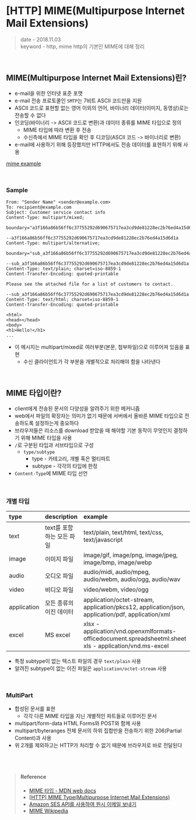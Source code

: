# [HTTP] MIME(Multipurpose Internet Mail Extensions)
> date - 2018.11.03  
> keyword - http, mime
> http의 기본인 MIME에 대해 정리

<br>

## MIME(Multipurpose Internet Mail Extensions)린?
* e-mail을 위한 인터넷 표준 포맷
* e-mail 전송 프로토콜인 `SMTP`는 7비트 ASCII 코드만을 지원
* ASCII 코드로 표현할 없는 영어 이외의 언어, 바이너리 데이터(이미지, 동영상)로는 전송할 수 없다
* 인코딩(바이너리 -> ASCII 코드로 변환)과 데이터 종류를 MIME 타입으로 정의
  * MIME 타입에 따라 변환 후 전송
  * 수신측에서 MIME 타입을 확인 후 디코딩(ASCII 코드 -> 바이너리로 변환)
* e-mail에 사용하기 위해 등장했지만 HTTP에서도 전송 데이터를 표현하기 위해 사용

[mime example](./images/mime_example.png)

<br>

### Sample
```
From: "Sender Name" <sender@example.com>
To: recipient@example.com
Subject: Customer service contact info
Content-Type: multipart/mixed;
    boundary="a3f166a86b56ff6c37755292d690675717ea3cd9de81228ec2b76ed4a15d6d1a"

--a3f166a86b56ff6c37755292d690675717ea3cd9de81228ec2b76ed4a15d6d1a
Content-Type: multipart/alternative;
    boundary="sub_a3f166a86b56ff6c37755292d690675717ea3cd9de81228ec2b76ed4a15d6d1a"

--sub_a3f166a86b56ff6c37755292d690675717ea3cd9de81228ec2b76ed4a15d6d1a
Content-Type: text/plain; charset=iso-8859-1
Content-Transfer-Encoding: quoted-printable

Please see the attached file for a list of customers to contact.

--sub_a3f166a86b56ff6c37755292d690675717ea3cd9de81228ec2b76ed4a15d6d1a
Content-Type: text/html; charset=iso-8859-1
Content-Transfer-Encoding: quoted-printable

<html>
<head></head>
<body>
<h1>Hello!</h1>
...
```
* 이 메시지는 multipart/mixed로 여러부분(본문, 첨부파일)으로 이루어져 있음을 표현
  * 수신 클라이언트가 각 부분을 개별적으로 처리해야 함을 나타낸다


<br>

## MIME 타입이란?
* client에게 전송된 문서의 다양성을 알려주기 위한 메커니즘
* web에서 파일의 확장자는 의미가 없기 때문에 서버에서 올바른 MIME 타입으로 전송하도록 설정하는게 중요하다
* 브라우저들은 리소스를 download 받았을 때 해야할 기본 동작이 무엇인지 결정하기 위해 MIME 타입을 사용
* `/`로 구분된 타입과 서브타입으로 구성
  * `type/subtype`
    * type - 카테고리, 개별 혹은 멀티파트
    * subtype - 각각의 타입에 한정
* `Content-Type`에 MIME 타입 선언

<br>

### 개별 타입
| type | description | example |
|:--|:--|:--|
| text | text를 포함하는 모든 파일 | text/plain, text/html, text/css, text/javascript |
| image | 이미지 파일 | image/gif, image/png, image/jpeg, image/bmp, image/webp |
| audio | 오디오 파일 | audio/midi, audio/mpeg, audio/webm, audio/ogg, audio/wav |
| video | 비디오 파일 | video/webm, video/ogg |
| application | 모든 종류의 이진 데이터 | application/octet-stream, application/pkcs12, application/json, application/pdf, application/xml |
| excel | MS excel | xlsx - application/vnd.openxmlformats-officedocument.spreadsheetml.sheet<br>xls - application/vnd.ms-excel |

* 특정 subtype이 없는 텍스트 파일의 경우 `text/plain` 사용
* 알려진 subtype이 없는 이진 파일은 `application/octet-stream` 사용

<br>

### MultiPart
* 합성된 문서를 표현
  * 각각 다른 MIME 타입을 지닌 개별적인 파트들로 이루어진 문서
* multipart/form-data
  HTML Forms와 POST와 함께 사용
* multipart/byteranges
  전체 문서의 하위 집합만을 전송하기 위한 206(Partial Content)과 사용
* 위 2개를 제외하고는 HTTP가 처리할 수 없기 때문에 브라우저로 바로 전달된다


<br><br>

> #### Reference
> * [MIME 타입 - MDN web docs](https://developer.mozilla.org/ko/docs/Web/HTTP/Basics_of_HTTP/MIME_types)
> * [[HTTP] MIME Type(Multipurpose Internet Mail Extensions)](https://dololak.tistory.com/130)
> * [Amazon SES API를 사용하여 원시 이메일 보내기](https://docs.aws.amazon.com/ko_kr/ses/latest/DeveloperGuide/send-email-raw.html)
> * [MIME Wikipedia](https://ko.wikipedia.org/wiki/MIME)
